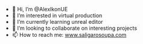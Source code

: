 - 👋 Hi, I’m @AlexIkonUE
- 👀 I’m interested in virtual production
- 🌱 I’m currently learning unreal editor
- 💞️ I’m looking to collaborate on interesting projects
- 📫 How to reach me: www.saligarosoupa.com

<!---
AlexIkonUE/AlexIkonUE is a ✨ special ✨ repository because its `README.md` (this file) appears on your GitHub profile.
You can click the Preview link to take a look at your changes.
--->
